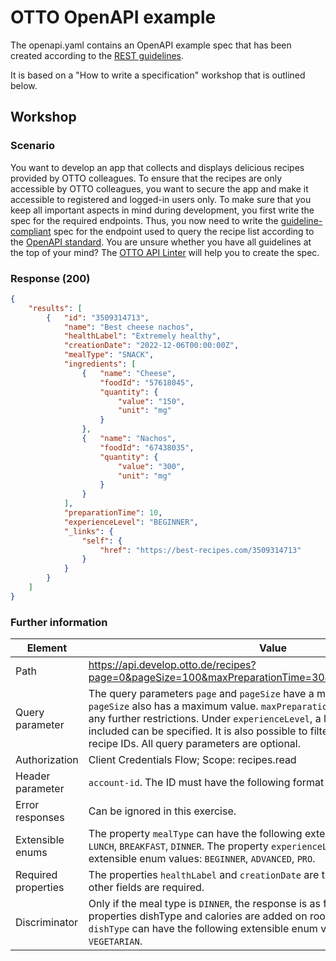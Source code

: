 # OTTO OpenAPI example

The openapi.yaml contains an OpenAPI example spec that has been created according to the [REST guidelines](https://api.otto.de/portal/guidelines).

It is based on a "How to write a specification" workshop that is outlined below.

## Workshop

### Scenario

You want to develop an app that collects and displays delicious recipes provided by OTTO colleagues.
To ensure that the recipes are only accessible by OTTO colleagues, you want to secure the app and make it accessible to registered and logged-in users only.
To make sure that you keep all important aspects in mind during development, you first write the spec for the required endpoints.
Thus, you now need to write the [guideline-compliant](https://api.otto.de/portal/guidelines) spec for the endpoint used to query the recipe list according to the [OpenAPI standard](https://swagger.io/specification/).
You are unsure whether you have all guidelines at the top of your mind?
The [OTTO API Linter](https://github.com/otto-de/api-guidelines/tree/ed10a53da3c173b3e8381c9f281cb0629ea3596d#api-linting) will help you to create the spec.

### Response (200)

```json
{ 
    "results": [ 
        {   "id": "3509314713",
            "name": "Best cheese nachos",
            "healthLabel": "Extremely healthy",
            "creationDate": "2022-12-06T00:00:00Z",
            "mealType": "SNACK",
            "ingredients": [
                {   "name": "Cheese",
                    "foodId": "57618045",
                    "quantity": {
                        "value": "150",
                        "unit": "mg" 
                    }
                },
                {   "name": "Nachos",
                    "foodId": "67438035",
                    "quantity": {
                        "value": "300",
                        "unit": "mg"
                    }
                }
            ],
            "preparationTime": 10,
            "experienceLevel": "BEGINNER",
            "_links": {
                "self": {
                    "href": "https://best-recipes.com/3509314713"
                }
            }
        }
    ]
}
```

### Further information

| Element  | Value  |
|---|---|
| Path  | https://api.develop.otto.de/recipes?page=0&pageSize=100&maxPreparationTime=30&experienceLevel=Beginner  |
| Query parameter  | The query parameters `page` and `pageSize` have a minimum and a default value. `pageSize` also has a maximum value. `maxPreparationTime` is an integer without any further restrictions. Under `experienceLevel`, a list of the enum values to be included can be specified. It is also possible to filter the recipes by a list of recipe IDs. All query parameters are optional.  |
| Authorization  | Client Credentials Flow; Scope: recipes.read  |
| Header parameter  | `account-id`. The ID must have the following format [0-9a-f]{40}.  |
| Error responses  | Can be ignored in this exercise.  |
| Extensible enums  | The property `mealType` can have the following extensible enum values: `SNACK`, `LUNCH`, `BREAKFAST`, `DINNER`. The property `experienceLevel` can have the following extensible enum values: `BEGINNER`, `ADVANCED`, `PRO`. |
| Required properties  | The properties `healthLabel` and `creationDate` are the only optional fields. All other fields are required.  |
| Discriminator  | Only if the meal type is `DINNER`, the response is as follows. The optional properties dishType and calories are added on root level. The property `dishType` can have the following extensible enum values: `PASTA`, `BBQ`, `VEGETARIAN`. |

